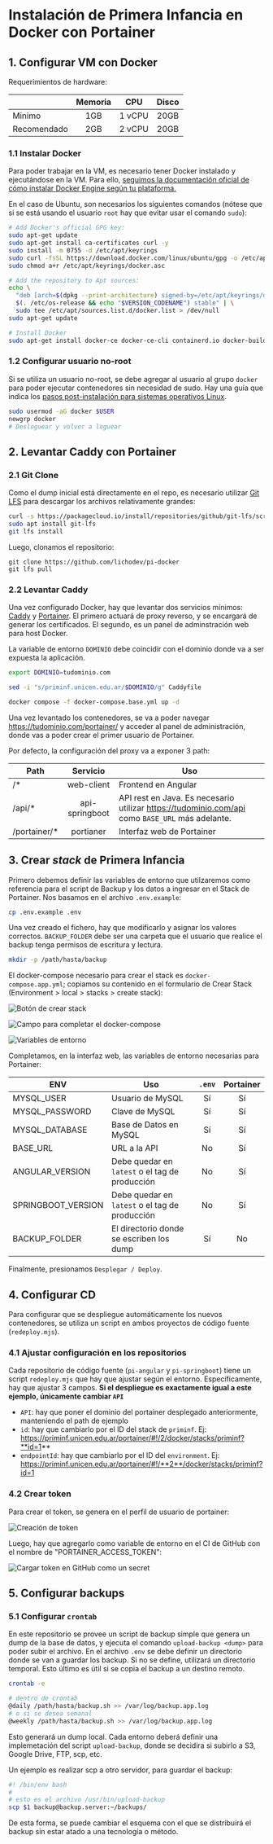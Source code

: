 # Instalación de Primera Infancia en Docker con Portainer

## 1. Configurar VM con Docker

Requerimientos de hardware:

|             | Memoria |  CPU   | Disco |
| ----------- | :-----: | :----: | :---: |
| Minimo      |   1GB   | 1 vCPU | 20GB  |
| Recomendado |   2GB   | 2 vCPU | 20GB  |

### 1.1 Instalar Docker

Para poder trabajar en la VM, es necesario tener Docker instalado y ejecutándose en la VM. Para ello, [seguimos la documentación oficial de cómo instalar Docker Engine según tu plataforma.](https://docs.docker.com/engine/install/)

En el caso de Ubuntu, son necesarios los siguientes comandos (nótese que si se está usando el usuario `root` hay que evitar usar el comando `sudo`):

```sh
# Add Docker's official GPG key:
sudo apt-get update
sudo apt-get install ca-certificates curl -y
sudo install -m 0755 -d /etc/apt/keyrings
sudo curl -fsSL https://download.docker.com/linux/ubuntu/gpg -o /etc/apt/keyrings/docker.asc
sudo chmod a+r /etc/apt/keyrings/docker.asc

# Add the repository to Apt sources:
echo \
  "deb [arch=$(dpkg --print-architecture) signed-by=/etc/apt/keyrings/docker.asc] https://download.docker.com/linux/ubuntu \
  $(. /etc/os-release && echo "$VERSION_CODENAME") stable" | \
  sudo tee /etc/apt/sources.list.d/docker.list > /dev/null
sudo apt-get update

# Install Docker
sudo apt-get install docker-ce docker-ce-cli containerd.io docker-buildx-plugin docker-compose-plugin -y
```

### 1.2 Configurar usuario no-root

Si se utiliza un usuario no-root, se debe agregar al usuario al grupo `docker` para poder ejecutar contenedores sin necesidad de sudo. Hay una guía que indica los [pasos post-instalación para sistemas operativos Linux](https://docs.docker.com/engine/install/linux-postinstall/).

```sh
sudo usermod -aG docker $USER
newgrp docker
# Desloguear y volver a loguear
```

## 2. Levantar Caddy con Portainer

### 2.1 Git Clone

Como el dump inicial está directamente en el repo, es necesario utilizar [Git LFS](https://git-lfs.com/) para descargar los archivos relativamente grandes:

```sh
curl -s https://packagecloud.io/install/repositories/github/git-lfs/script.deb.sh | sudo bash
sudo apt install git-lfs
git lfs install
```

Luego, clonamos el repositorio:

```
git clone https://github.com/lichodev/pi-docker
git lfs pull
```

### 2.2 Levantar Caddy

Una vez configurado Docker, hay que levantar dos servicios mínimos: [Caddy](https://caddyserver.com/) y [Portainer](https://www.portainer.io/). El primero actuará de proxy reverso, y se encargará de generar los certificados. El segundo, es un panel de adminstración web para host Docker.

La variable de entorno `DOMINIO` debe coincidir con el dominio donde va a ser expuesta la aplicación.

```sh
export DOMINIO=tudominio.com

sed -i "s/priminf.unicen.edu.ar/$DOMINIO/g" Caddyfile

docker compose -f docker-compose.base.yml up -d
```

Una vez levantado los contenedores, se va a poder navegar https://tudominio.com/portainer/ y acceder al panel de administración, donde vas a poder crear el primer usuario de Portainer.

Por defecto, la configuración del proxy va a exponer 3 path:

| Path          |    Servicio    | Uso                                                                                              |
| ------------- | :------------: | ------------------------------------------------------------------------------------------------ |
| /\*           |   web-client   | Frontend en Angular                                                                              |
| /api/\*       | api-springboot | API rest en Java. Es necesario utilizar https://tudominio.com/api como `BASE_URL` más adelante. |
| /portainer/\* |   portianer    | Interfaz web de Portainer                                                                        |

## 3. Crear _stack_ de Primera Infancia

Primero debemos definir las variables de entorno que utilzaremos como referencia para el script de Backup y los datos a ingresar en el Stack de Portainer. Nos basamos en el archivo `.env.example`:

```sh
cp .env.example .env
```

Una vez creado el fichero, hay que modificarlo y asignar los valores correctos. `BACKUP_FOLDER` debe ser una carpeta que el usuario que realice el backup tenga permisos de escritura y lectura.

```sh
mkdir -p /path/hasta/backup
```

El docker-compose necesario para crear el stack es `docker-compose.app.yml`; copiamos su contenido en el formulario de Crear Stack (Environment > local > stacks > create stack):

![Botón de crear stack](./docs/crear-stack-1.png)

![Campo para completar el docker-compose](./docs/crear-stack-2.png)

![Variables de entorno](./docs/crear-stack-3.png)

Completamos, en la interfaz web, las variables de entorno necesarias para Portainer:

| ENV                | Uso                                            | `.env` | Portainer |
| ------------------ | ---------------------------------------------- | :----: | :-------: |
| MYSQL_USER         | Usuario de MySQL                               |   Sí   |    Sí     |
| MYSQL_PASSWORD     | Clave de MySQL                                 |   Sí   |    Sí     |
| MYSQL_DATABASE     | Base de Datos en MySQL                         |   Sí   |    Sí     |
| BASE_URL           | URL a la API                                   |   No   |    Sí     |
| ANGULAR_VERSION    | Debe quedar en `latest` o el tag de producción |   No   |    Sí     |
| SPRINGBOOT_VERSION | Debe quedar en `latest` o el tag de producción |   No   |    Sí     |
| BACKUP_FOLDER      | El directorio donde se escriben los dump       |   Sí   |    No     |

Finalmente, presionamos `Desplegar / Deploy`.

## 4. Configurar CD

Para configurar que se despliegue automáticamente los nuevos contenedores, se utiliza un script en ambos proyectos de código fuente (`redeploy.mjs`).

### 4.1 Ajustar configuración en los repositorios

Cada repositorio de código fuente (`pi-angular` y `pi-springboot`) tiene un script `redeploy.mjs` que hay que ajustar según el entorno. Específicamente, hay que ajustar 3 campos. **Si el despliegue es exactamente igual a este ejemplo, únicamente cambiar `API`** 
- `API`: hay que poner el dominio del portainer desplegado anteriormente, manteniendo el path de ejemplo
- `id`: hay que cambiarlo por el ID del stack de `priminf`. Ej: https://priminf.unicen.edu.ar/portainer/#!/2/docker/stacks/priminf?**id=1**
- `endpointId`: hay que cambiarlo por el ID del `environment`. Ej: https://priminf.unicen.edu.ar/portainer/#!/**2**/docker/stacks/priminf?id=1

### 4.2 Crear token

Para crear el token, se genera en el perfil de usuario de portainer:

![Creación de token](./docs/crear-token.png)

Luego, hay que agregarlo como variable de entorno en el CI de GitHub con el nombre de "PORTAINER_ACCESS_TOKEN":

![Cargar token en GitHub como un secret](./docs/cargar-token.png)

## 5. Configurar backups

### 5.1 Configurar `crontab`

En este repositorio se provee un script de backup simple que genera un dump de la base de datos, y ejecuta el comando `upload-backup <dump>` para poder subir el archivo. En el archivo `.env` se debe definir un directorio donde se van a guardar los backup. Si no se define, utilizará un directorio temporal. Esto último es útil si se copia el backup a un destino remoto.

```sh
crontab -e

# dentro de crontab
@daily /path/hasta/backup.sh >> /var/log/backup.app.log
# o si se desea semanal
@weekly /path/hasta/backup.sh >> /var/log/backup.app.log
```

Esto generará un dump local. Cada entorno deberá definir una implemetación del script `upload-backup`, donde se decidira si subirlo a S3, Google Drive, FTP, scp, etc.

Un ejemplo es realizar scp a otro servidor, para guardar el backup:

```sh
#! /bin/env bash
#
# esto es el archivo /usr/bin/upload-backup
scp $1 backup@backup.server:~/backups/
```

De esta forma, se puede cambiar el esquema con el que se distribuirá el backup sin estar atado a una tecnología o método.
